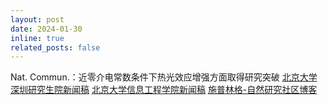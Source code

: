 ```yaml
---
layout: post
date: 2024-01-30
inline: true
related_posts: false
---
```


Nat. Commun.：近零介电常数条件下热光效应增强方面取得研究突破 [北京大学深圳研究生院新闻稿](https://news.pkusz.edu.cn/info/1003/8146.htm) [北京大学信息工程学院新闻稿](https://www.ece.pku.edu.cn/info/1007/2725.htm) [施普林格-自然研究社区博客](https://communities.springernature.com/posts/towards-photonic-on-chip-integration-strong-linear-and-nonlinear-thermo-optic-effects-enhanced-by-near-zero-permittivity-on-a-nanolayer)
